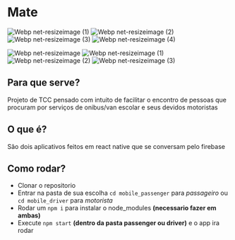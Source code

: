 # Mate

![Webp net-resizeimage (1)](https://user-images.githubusercontent.com/39389740/98268325-2523d880-1f6b-11eb-995b-30799cfc5cb1.png)
![Webp net-resizeimage (2)](https://user-images.githubusercontent.com/39389740/98268324-248b4200-1f6b-11eb-8c99-ab356c67206c.png)
![Webp net-resizeimage (3)](https://user-images.githubusercontent.com/39389740/98268320-248b4200-1f6b-11eb-99d3-3a3474877678.png)
![Webp net-resizeimage (4)](https://user-images.githubusercontent.com/39389740/98268318-235a1500-1f6b-11eb-974a-60d89df7cd20.png)

![Webp net-resizeimage](https://user-images.githubusercontent.com/39389740/98272408-d167be00-1f6f-11eb-9fa7-456b3726ab8d.png)
![Webp net-resizeimage (1)](https://user-images.githubusercontent.com/39389740/98272405-d0cf2780-1f6f-11eb-9655-2a60bfed0e75.png)
![Webp net-resizeimage (2)](https://user-images.githubusercontent.com/39389740/98272404-d0369100-1f6f-11eb-8a6d-c17439fc3071.png)
![Webp net-resizeimage (3)](https://user-images.githubusercontent.com/39389740/98272399-cf9dfa80-1f6f-11eb-9a8b-b03068482cd1.png)

## Para que serve?
Projeto de TCC pensado com intuito de facilitar o encontro de pessoas que procuram por serviços de onibus/van escolar e seus devidos motoristas

## O que é?
São dois aplicativos feitos em react native que se conversam pelo firebase

## Como rodar?
- Clonar o repositorio
- Entrar na pasta de sua escolha `cd mobile_passenger` para *passageiro* ou `cd mobile_driver` para *motorista*
- Rodar um `npm i` para instalar o node_modules **(necessario fazer em ambas)**
- Execute `npm start` **(dentro da pasta passenger ou driver)** e o app ira rodar



